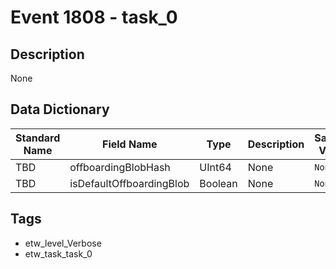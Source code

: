 # Event 1808 - task_0

## Description
None

## Data Dictionary
|Standard Name|Field Name|Type|Description|Sample Value|
|---|---|---|---|---|
|TBD|offboardingBlobHash|UInt64|None|`None`|
|TBD|isDefaultOffboardingBlob|Boolean|None|`None`|

## Tags
* etw_level_Verbose
* etw_task_task_0